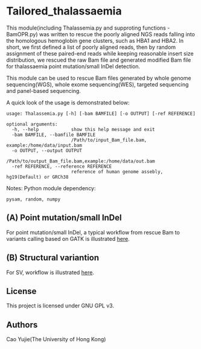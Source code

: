 # Tailored_thalassaemia

This module(including Thalassemia.py and supproting functions - BamOPR.py) was written to rescue the poorly aligned NGS reads falling into the homologous hemoglobin gene clusters, such as HBA1 and HBA2. In short, we first defined a list of poorly aligned reads, then by random assignment of these paired-end reads while keeping reasonable insert size distribution, we rescued the raw Bam file and generated modified Bam file for thalassaemia point mutation/small InDel detection.

This module can be used to rescue Bam files generated by whole genome sequencing(WGS), whole exome sequencing(WES), targeted sequencing and panel-based sequencing.

A quick look of the usage is demonstrated below:

    usage: Thalassemia.py [-h] [-bam BAMFILE] [-o OUTPUT] [-ref REFERENCE]

    optional arguments:
      -h, --help            show this help message and exit
      -bam BAMFILE, --bamfile BAMFILE
                            /Path/to/input_Bam_file.bam, example:/home/data/input.bam
      -o OUTPUT, --output OUTPUT
                            /Path/to/output_Bam_file.bam,example:/home/data/out.bam
      -ref REFERENCE, --reference REFERENCE
                            reference of human genome assebly, hg19(Default) or GRCh38

Notes: Python module dependency:

    pysam, random, numpy

## (A) Point mutation/small InDel

For point mutation/small InDel, a typical workflow from rescue Bam to variants calling based on GATK is illustrated [here](https://github.com/JavenCao/Thala_Rescue_workflow).

## (B) Structural variantion

For SV, workflow is illustrated [here](https://github.com/JavenCao/Tailored_SV_thala).

## License

This project is licensed under GNU GPL v3.

## Authors

Cao Yujie(The University of Hong Kong)
